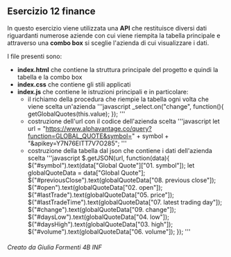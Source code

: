 ## Esercizio 12 finance

In questo esercizio viene utilizzata una **API** che restituisce diversi dati riguardanti numerose aziende
con cui viene riempita la tabella principale e attraverso una **combo box** si sceglie l'azienda di cui visualizzare i dati.

I file presenti sono:
- **index.html** che contiene la struttura principale del progetto e quindi la tabella e la combo box
- **index.css** che contiene gli stili applicati
- **index.js** che contiene le istruzioni principali e in particolare:
    - il richiamo della procedura che riempie la tabella ogni volta che viene scelta un'azienda
    '''javascript
    _select.on("change", function(){
        getGlobalQuotes(this.value);
    });
    '''
    - costruzione dell'url con il codice dell'azienda scelta
    '''javascript
    let url = "https://www.alphavantage.co/query?function=GLOBAL_QUOTE&symbol=" + symbol + "&apikey=Y7N76EITT7V7O285";
    '''
    - costruzione della tabella dal json che contiene i dati dell'azienda scelta
    '''javascript
    $.getJSON(url, function(data){
        $("#symbol").text(data["Global Quote"]["01. symbol"]);
        let globalQuoteData = data["Global Quote"];
        $("#previousClose").text(globalQuoteData["08. previous close"]);
        $("#open").text(globalQuoteData["02. open"]);
        $("#lastTrade").text(globalQuoteData["05. price"]);
        $("#lastTradeTime").text(globalQuoteData["07. latest trading day"]);
        $("#change").text(globalQuoteData["09. change"]);
        $("#daysLow").text(globalQuoteData["04. low"]);
        $("#daysHigh").text(globalQuoteData["03. high"]);
        $("#volume").text(globalQuoteData["06. volume"]);
    });
    '''
    
###### Creato da Giulia Formenti 4B INF
